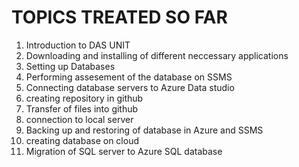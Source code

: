 # TOPICS TREATED SO FAR
1. Introduction to DAS UNIT
2. Downloading and installing of different neccessary applications
3.  Setting up Databases
4.  Performing assesement of the database on SSMS
5.  Connecting database servers to Azure Data studio
6.  creating repository in github
7.  Transfer of files into github
8.  connection to local server
9.  Backing up and restoring of database in Azure and SSMS  
10. creating database on cloud
11. Migration of SQL server to Azure SQL database
